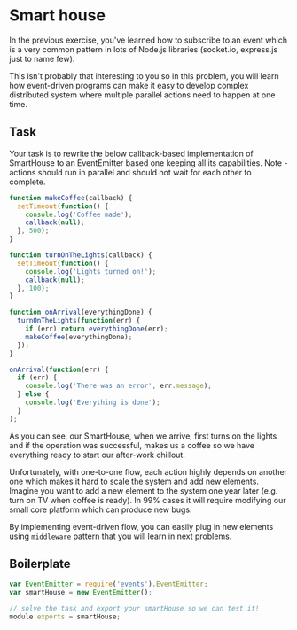 # Smart house

In the previous exercise, you've learned how to subscribe to an event which is a very common pattern in lots of
Node.js libraries (socket.io, express.js just to name few). 

This isn't probably that interesting to you so in this problem, you will learn how event-driven programs can make it easy to develop complex distributed system where multiple parallel actions need to happen at one time.

## Task

Your task is to rewrite the below callback-based implementation of SmartHouse to an EventEmitter based one keeping all its capabilities. Note - actions should run in parallel and should not wait for each other to complete.

```js
function makeCoffee(callback) {
  setTimeout(function() {
    console.log('Coffee made');
    callback(null);
  }, 500);
}

function turnOnTheLights(callback) {
  setTimeout(function() {
    console.log('Lights turned on!');
    callback(null);
  }, 100);
}

function onArrival(everythingDone) {
  turnOnTheLights(function(err) {
    if (err) return everythingDone(err);
    makeCoffee(everythingDone);
  });
}

onArrival(function(err) {
  if (err) {
    console.log('There was an error', err.message);
  } else {
    console.log('Everything is done');
  }
);
```
As you can see, our SmartHouse, when we arrive, first turns on the lights and if the operation was successful, makes us a coffee so we have everything ready to start our after-work chillout. 

Unfortunately, with one-to-one flow, each action highly depends on another one which makes it hard to scale the system and add new elements. Imagine you want to add a new element to the system one year later (e.g. turn on TV when coffee is ready). In 99% cases it will require modifying our small core platform which can produce new bugs. 

By implementing event-driven flow, you can easily plug in new elements using `middleware` pattern that you will learn in next problems.

## Boilerplate

```js
var EventEmitter = require('events').EventEmitter;
var smartHouse = new EventEmitter();

// solve the task and export your smartHouse so we can test it!
module.exports = smartHouse;
```
